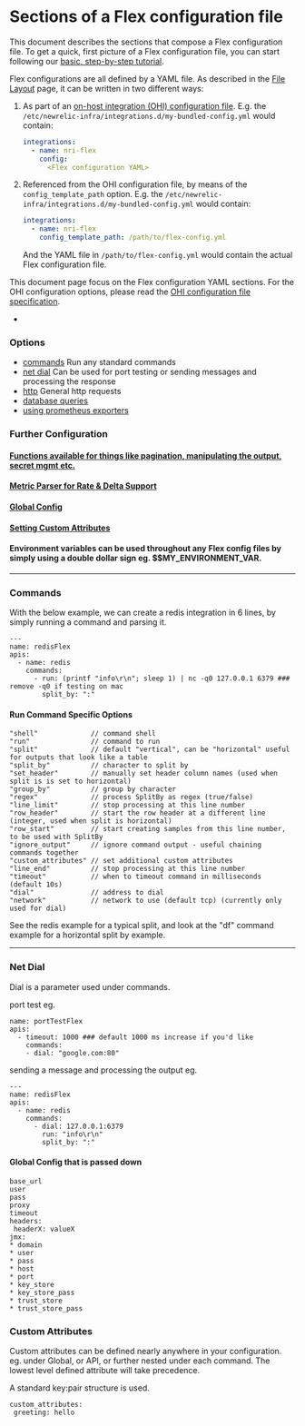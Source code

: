 # Sections of a Flex configuration file

This document describes the sections that compose a Flex configuration file. To get a quick, first picture of
a Flex configuration file, you can start following our [basic, step-by-step tutorial](../../basic-tutorial.md).

Flex configurations are all defined by a YAML file. As described in the [File Layout](./file_layout.md) page,
it can be written in two different ways:
 
1. As part of an [on-host integration (OHI) configuration file](https://docs.newrelic.com/docs/integrations/integrations-sdk/file-specifications/integration-configuration-file-specifications-agent-v180).
   E.g. the `/etc/newrelic-infra/integrations.d/my-bundled-config.yml` would contain:
   ```yaml
   integrations:
     - name: nri-flex
       config:
         <Flex configuration YAML>
   ```
2. Referenced from the OHI configuration file, by means of the `config_template_path` option. E.g.
   the `/etc/newrelic-infra/integrations.d/my-bundled-config.yml` would contain:
   ```yaml
   integrations:
     - name: nri-flex
       config_template_path: /path/to/flex-config.yml
   ```
   And the YAML file in `/path/to/flex-config.yml` would contain the actual Flex configuration file.


This document page focus on the Flex configuration YAML sections. For the OHI configuration options, please
read the [OHI configuration file specification](https://docs.newrelic.com/docs/integrations/integrations-sdk/file-specifications/integration-configuration-file-specifications-agent-v180).

* 


### Options
- [commands](#commands) Run any standard commands
- [net dial](#net-dial) Can be used for port testing or sending messages and processing the response
- [http](#http) General http requests
- [database queries](#database-queries)
- [using prometheus exporters](https://github.com/newrelic/nri-flex/wiki/Prometheus-Integrations-(Exporters))

### Further Configuration

#### [Functions available for things like pagination, manipulating the output, secret mgmt etc.](https://github.com/newrelic/nri-flex/wiki/Functions)
#### [Metric Parser for Rate & Delta Support](https://github.com/newrelic/nri-flex/wiki/Functions#metric_parser)
#### [Global Config](#global-config-that-is-passed-down)
#### [Setting Custom Attributes](#custom-attributes)
#### Environment variables can be used throughout any Flex config files by simply using a double dollar sign eg. $$MY_ENVIRONMENT_VAR.

***


### Commands

With the below example, we can create a redis integration in 6 lines, by simply running a command and parsing it.

```
---
name: redisFlex
apis: 
  - name: redis
    commands: 
      - run: (printf "info\r\n"; sleep 1) | nc -q0 127.0.0.1 6379 ### remove -q0 if testing on mac
        split_by: ":"
```


#### Run Command Specific Options
```
"shell"             // command shell
"run"               // command to run
"split"             // default "vertical", can be "horizontal" useful for outputs that look like a table
"split_by"          // character to split by
"set_header"        // manually set header column names (used when split is is set to horizontal)
"group_by"          // group by character
"regex"             // process SplitBy as regex (true/false)
"line_limit"        // stop processing at this line number
"row_header"        // start the row header at a different line (integer, used when split is horizontal)
"row_start"         // start creating samples from this line number, to be used with SplitBy
"ignore_output"     // ignore command output - useful chaining commands together
"custom_attributes" // set additional custom attributes
"line_end"          // stop processing at this line number
"timeout"           // when to timeout command in milliseconds (default 10s)
"dial"              // address to dial
"network"           // network to use (default tcp) (currently only used for dial)

```
See the redis example for a typical split, and look at the "df" command example for a horizontal split by example.

***

### Net Dial

Dial is a parameter used under commands.

port test eg.
```
name: portTestFlex
apis: 
  - timeout: 1000 ### default 1000 ms increase if you'd like
    commands:
    - dial: "google.com:80"
```

sending a message and processing the output eg.
```
---
name: redisFlex
apis: 
  - name: redis
    commands: 
      - dial: 127.0.0.1:6379
        run: "info\r\n"
        split_by: ":"
```

#### Global Config that is passed down
```
base_url
user
pass
proxy
timeout
headers:
 headerX: valueX
jmx:
* domain
* user
* pass
* host
* port
* key_store
* key_store_pass
* trust_store
* trust_store_pass
```

### Custom Attributes
Custom attributes can be defined nearly anywhere in your configuration.
eg. under Global, or API, or further nested under each command. The lowest level defined attribute will take precedence.

A standard key:pair structure is used.
```
custom_attributes:
 greeting: hello
```
